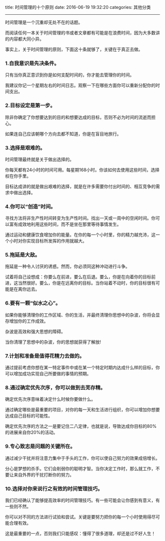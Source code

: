 title: 时间管理的十个原则
date: 2016-06-19 19:32:20
categories: 其他分类

---

时间管理是一个沉重却无处不在的话题。

<!--more-->

而阅读任何一本关于时间管理的书或者文章都有可能是在浪费时间，因为大多数讲的内容都大同小异。

事实上，关于时间管理的原则，下面这十条就够了，关键在于真正去做。

### 1.自我意识是先决条件。

只有当你真正意识到你是如何支配时间的，你才能去管理你的时间。

我建议你记一个星期左右的时间日志。观察一下在哪些方面你可以重新分配你的时间支出。

### 2.目标设定是第一步。

除非你确定了你想要达到的目的和想要达成的目标，否则不必为时间的流逝而担心。

如果连自己应该朝哪个方向去都不知道，你是在盲目地旅行。

### 3.选择是艰难的。

时间管理最终就是关于做出选择的。

你每天都有24小时的时间可用。每星期168小时。你该如何去使用这些时间，选择权在你手里。

目标达成讲的就是做出艰难的选择，就是在许多需要你付出时间的、相互竞争的需求中做出选择。

### 4.你可以“创造”时间。

寻找方法将非生产性时间转变为生产性时间。找出一天或一周中的空闲时间。你可以富有成效地利用这些时间，而不是坐在那里等待事情发生。

通过运动和健康饮食增加你的能量。在你的每一个小时里，你的精力越充沛，这一个小时对你实现目标所发挥的作用就越大。

### 5.拖延是大敌。

拖延是一种令人讨厌的诱惑。然而，你必须同这种冲动进行斗争。

试着将自己设想成：你要么在前进，要么在后退。要么，你是在向着你的目标前进，这当然很好。要么，你是在远离你的目标。当你站着不动时，你的目标很有可能是在离你远去。

### 6.要有一颗“似水之心”。

如果你能够清理你的工作区域、你的生活，并最终清理你思想中的杂波，你将会显存增加你的工作成效。

杂波是高效和强大思想的障碍。

当你清理了思想中的杂波，你的思想就获得了解放!

### 7.计划和准备是值得花精力去做的。

通过提前考虑你想在某一特定事件中或在某一个特定时期内达成什么样的目标，你可以增加成功实现自己所要做的事情的预期。

### 8.通过确定优先次序，你可以做到去芜存精。

确定优先次序意味着决定什么时候你要做什么。

通过确定哪些是最重要的项目，对你的每一天和生活进行组织，你可以增加你想要达成自己目标的可能性。

确定优先次序的方法之一是要记住二八定律，也就是说，导致达成你目标的80%的进展来自你20%的活动。

### 9.专心致志是问题的关键所在。

通过减少干扰并将注意力集中于手头的工作，你可以使自己努力的效果成倍增长。

分心是梦想的杀手。它们会削弱你的聪明才智。当你决定工作时，那么就工作，不要让来自外界的干扰打断你的努力。

### 10.选择对你来说行之有效的时间管理技巧。

我们已经确认了能够提高效率的时间管理技巧。有一些可能会让你感到有意义，有一些则不然。

你可以对不同的方法进行试验和尝试。关键是要努力把你的每一个小时使用得尽可能合理有效。

这是最重要的一点，否则我们只能感叹：懂得了很多道理，却还是过不好人生！

